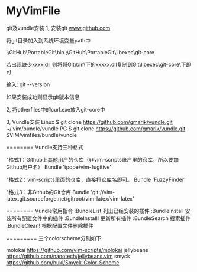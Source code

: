 MyVimFile
=========
git及vundle安装
1, 安装git  www.github.com

将git目录加入到系统环境变量path中

;\GitHub\PortableGit\bin
;\GitHub\PortableGit\libexec\git-core

若出现缺少xxxx.dll
则将将Git\bin\下的xxxxx.dll复制到Git\libexec\git-core\下即可

输入: git --version

如果安装成功则显示git版本信息

2, 将otherfiles中的curl.exe放入git-core中

3, Vundle安装
Linux $ git clone https://github.com/gmarik/vundle.git ~/.vim/bundle/vundle
PC    $ git clone https://github.com/gmarik/vundle.git $VIM/vimfiles/bundle/vundle

========
Vundle支持三种格式

"格式1：Github上其他用户的仓库（非vim-scripts账户里的仓库，所以要加Github用户名） 
Bundle 'tpope/vim-fugitive' 

"格式2：vim-scripts里面的仓库，直接打仓库名即可。 
Bundle 'FuzzyFinder' 

"格式3：非Github的Git仓库 
Bundle 'git://vim-latex.git.sourceforge.net/gitroot/vim-latex/vim-latex'

========
Vundle常用指令
:BundleList     列出已经安装的插件
:BundleInstall  安装所有配置文件中的插件
:BundleInstall! 更新所有插件
:BundleSearch   搜索插件
:BundleClean!   根据配置文件删除插件

=========
三个colorscheme分别如下:

molokai     https://github.com/vim-scripts/molokai
jellybeans  https://github.com/nanotech/jellybeans.vim
smyck       https://github.com/hukl/Smyck-Color-Scheme

